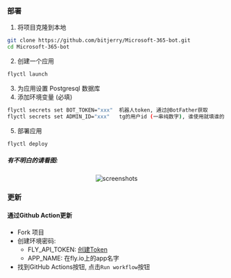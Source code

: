 ### 部署
1. 将项目克隆到本地
```bash
git clone https://github.com/bitjerry/Microsoft-365-bot.git
cd Microsoft-365-bot
```
2. 创建一个应用
```bash
flyctl launch
```
3. 为应用设置 Postgresql 数据库
4. 添加环境变量 (必填)
```bash
flyctl secrets set BOT_TOKEN="xxx"  机器人token, 通过@BotFather获取
flyctl secrets set ADMIN_ID="xxx"   tg的用户id (一串纯数字), 谁使用就填谁的
```
5. 部署应用
```bash
flyctl deploy
```

##### 有不明白的请看图:

<p align="center"><img src="https://cdn.jsdelivr.net/gh/bitjerry/Microsoft-365-bot@main/img/5.png" alt="screenshots"></p>

### 更新

#### 通过Github Action更新

- Fork 项目
- 创建环境密码:
  - FLY_API_TOKEN: [创建Token](https://fly.io/user/personal_access_tokens)
  - APP_NAME: 在fly.io上的app名字
- 找到GitHub Actions按钮, 点击`Run workflow`按钮